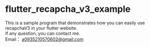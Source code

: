 # flutter_recapcha_v3_example
This is a sample program that demonstrates how you can easily use recapchaV3 in your flutter website.  
If any question, you can contact me.  
Email： a0935210570602@gmail.com
